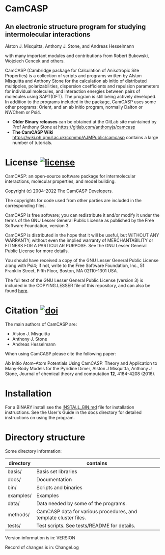 #             CamCASP

##   An electronic structure program for studying intermolecular interactions
 
Alston J. Misquitta,
Anthony J. Stone, and Andreas Hesselmann

with many important modules and contributions from
Robert Bukowski, Wojciech Cencek and others.

CamCASP (Cambridge package for Calculation of Anisotropic Site
Properties) is a collection of scripts and programs written by
Alston Misquitta and Anthony Stone for the calculation ab initio of
distributed multipoles, polarizabilities, dispersion coefficients and
repulsion parameters for individual molecules, and interaction
energies between pairs of molecules using SAPT(DFT). The program is
still being actively developed. In addition to the programs included
in the package, CamCASP uses some other programs: Orient, and an ab
initio program, normally Dalton or NWChem or Psi4. 

* **Older Binary releases** can be obtained at the GitLab site maintained by Prof Anthony Stone at https://gitlab.com/anthonyjs/camcasp
* **The CamCASP Wiki** https://wiki.ph.qmul.ac.uk/ccmmp/AJMPublic/camcasp contains a large number of tutorials.

License [![license](https://img.shields.io/github/license/psi4/psi4.svg)](https://opensource.org/licenses/LGPL-3.0)
=======

CamCASP: an open-source software package for intermolecular interactions, molecular properties, and model building.

Copyright (c) 2004-2022 The CamCASP Developers.

The copyrights for code used from other parties are included in
the corresponding files.

CamCASP is free software; you can redistribute it and/or modify
it under the terms of the GNU Lesser General Public License as published by
the Free Software Foundation, version 3.

CamCASP is distributed in the hope that it will be useful,
but WITHOUT ANY WARRANTY; without even the implied warranty of
MERCHANTABILITY or FITNESS FOR A PARTICULAR PURPOSE.  See the
GNU Lesser General Public License for more details.

You should have received a copy of the GNU Lesser General Public License along
with Psi4; if not, write to the Free Software Foundation, Inc.,
51 Franklin Street, Fifth Floor, Boston, MA 02110-1301 USA.

The full text of the GNU Lesser General Public License (version 3) is included in the
COPYING.LESSER file of this repository, and can also be found
[here](https://www.gnu.org/licenses/lgpl.txt).


Citation [![doi](https://img.shields.io/badge/doi-10.1063/5.0006002-5077AB.svg)](https://pubs.acs.org/doi/abs/10.1021/acs.jctc.5b01241)
========
The main authors of CamCASP are:
* Alston J. Misquitta
* Anthony J. Stone
* Andreas Hesselmann

When using CamCASP please cite the following paper:

Ab Initio Atom–Atom Potentials Using CamCASP: Theory and Application to Many-Body Models for the Pyridine Dimer, Alston J Misquitta, Anthony J Stone, Journal of chemical theory and computation **12**, 4184-4208 (2016).

Installation
============

For a BINARY install see the
[INSTALL_BIN.md](https://gitlab.com/anthonyjs/camcasp/-/wikis/INSTALL_BIN.md)
file for installation instructions.
See the User's Guide in the docs directory for detailed instructions
on using the program.

Directory structure
===================

Some directory information:

 directory | contains
 --- | ---
basis/    | Basis set libraries  
docs/     | Documentation  
bin/      | Scripts and binaries  
examples/ | Examples  
data/     | Data needed by some of the programs.  
methods/  | CamCASP data for various procedures, and template cluster files.  
tests/    | Test scripts. See tests/README for details.  

Version information is in: VERSION

Record of changes is in:   ChangeLog

